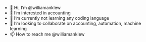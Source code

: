 - 👋 Hi, I’m @williamanklew
- 👀 I’m interested in accounting
- 🌱 I’m currently not learning any coding language 
- 💞️ I’m looking to collaborate on accounting, automation, machine learning
- 📫 How to reach me @williamanklew

<!---
williamanklew/williamanklew is a ✨ special ✨ repository because its `README.md` (this file) appears on your GitHub profile.
You can click the Preview link to take a look at your changes.
--->
